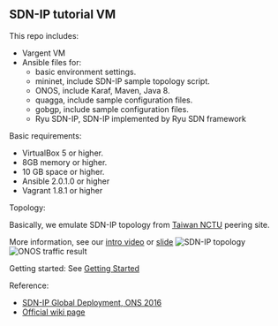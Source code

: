 SDN-IP tutorial VM
----

This repo includes:

- Vargent VM
- Ansible files for:
  - basic environment settings.
  - mininet, include SDN-IP sample topology script.
  - ONOS, include Karaf, Maven, Java 8.
  - quagga, include sample configuration files.
  - gobgp, include sample configuration files.
  - Ryu SDN-IP, SDN-IP implemented by Ryu SDN framework

Basic requirements:

- VirtualBox 5 or higher.
- 8GB memory or higher.
- 10 GB space or higher.
- Ansible 2.0.1.0 or higher
- Vagrant 1.8.1 or higher

Topology:

Basically, we emulate SDN-IP topology from [Taiwan NCTU](http://www.nctu.edu.tw/en) peering site.

More information, see our [intro video](https://www.youtube.com/watch?v=a8LR1DyzGY4) or [slide](http://www.slideshare.net/FeiJiSiao/global-sdnip-deployment-at-nctu-taiwan)
![SDN-IP topology](https://raw.githubusercontent.com/sdnds-tw/SDN-IP-Example-VM/master/screenshots/SDNIP-Topology.jpg)
![ONOS traffic result](https://raw.githubusercontent.com/sdnds-tw/SDN-IP-Example-VM/master/screenshots/screenshot1.png)

Getting started:
See [Getting Started](https://github.com/sdnds-tw/SDN-IP-Example-VM/wiki/Getting-started)

Reference:
- [SDN-IP Global Deployment, ONS 2016](http://events.linuxfoundation.org/sites/events/files/slides/ONS%202016%20-%20S3%20Global%20deployment%20-%20mini-summit%20PDF.pdf)
- [Official wiki page](https://wiki.onosproject.org/display/ONOS/SDN-IP)
